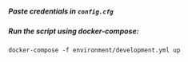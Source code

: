 ##### Paste credentials in `config.cfg`

##### Run the script using docker-compose:
```
docker-compose -f environment/development.yml up
```

